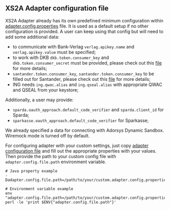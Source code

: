 ## XS2A Adapter configuration file
XS2A Adapter already has its own predefined minimum configuration within [adapter.config.properties](xs2a-adapter-service-api/src/main/resources/adapter.config.properties)
file. It is used as a default setup if no other configuration is provided. A user can keep using that config but
will need to add some additional data: 

* to communicate with Bank-Verlag `verlag.apikey.name` and `verlag.apikey.value` must be specified;
* to work with DKB `dkb.token.consumer_key` and `dkb.token.consumer_secret` must be provided, please check out 
this [file](docs/adapters/dkb-adapter.md) for more details;
* `santander.token.consumer_key`, `santander.token.consumer_key` to be filled out for Santander, please check out 
this [file](docs/adapters/santander-adapter.md) for more details;
* ING needs `ing.qwac.alias` and `ing.qseal.alias` with appropriate QWAC and QSEAL from your keystore;

Additionally, a user may provide:

* `sparda.oauth_approach.default_code_verifier` and `sparda.client_id` for Sparda;
* `sparkasse.oauth_approach.default_code_verifier` for Sparkasse;

We already specified a data for connecting with Adorsys Dynamic Sandbox.  
Wiremock mode is turned off by default.

For configuring adapter with your custom settings, just copy [adapter configuration
file](xs2a-adapter-service-api/src/main/resources/adapter.config.properties) and fill out the 
appropriate properties with your values. Then provide the path to your custom config file with `adapter.config.file.path` 
environment variable.
```
# Java property example
-Dadapter.config.file.path=/path/to/your/custom.adapter.config.properties

# Environment variable example
env "adapter.config.file.path=/path/to/your/custom.adapter.config.properties"  perl -le 'print $ENV{"adapter.config.file.path"}'
